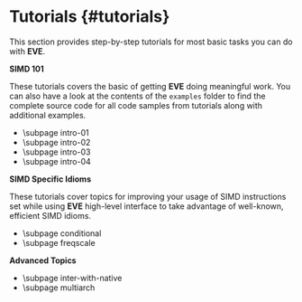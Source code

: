 Tutorials {#tutorials}
=========

This section provides step-by-step tutorials for most basic tasks you can do with **EVE**.

**SIMD 101**

These tutorials covers the basic of getting **EVE** doing meaningful work.
You can also have a look at the contents of the `examples` folder to find the complete
source code for all code samples from tutorials along with additional examples.

- \subpage intro-01
- \subpage intro-02
- \subpage intro-03
- \subpage intro-04

**SIMD Specific Idioms**

These tutorials cover topics for improving your usage of SIMD instructions set while using
**EVE** high-level interface to take advantage of well-known, efficient SIMD idioms.

- \subpage conditional
- \subpage freqscale

**Advanced Topics**

- \subpage inter-with-native
- \subpage multiarch
